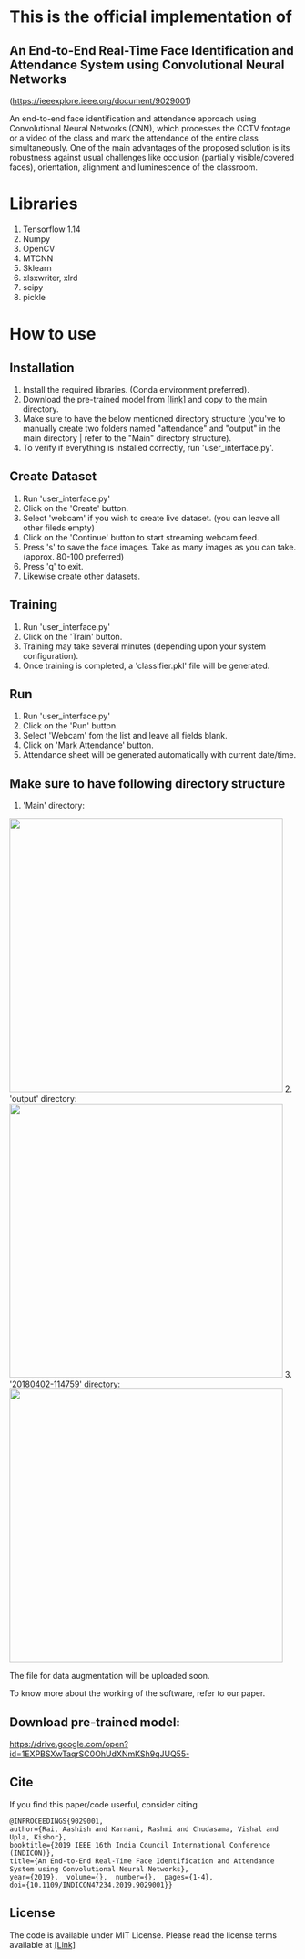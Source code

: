 # This is the official implementation of

## An End-to-End Real-Time Face Identification and Attendance System using Convolutional Neural Networks 
(https://ieeexplore.ieee.org/document/9029001)



An end-to-end face identification and attendance approach using Convolutional Neural Networks (CNN), which processes the CCTV footage or a video of the class and mark the attendance of the entire class simultaneously. One of the main advantages of the proposed solution is its robustness against usual challenges like occlusion (partially visible/covered faces), orientation, alignment and luminescence of the classroom.

# Libraries
1. Tensorflow 1.14
2. Numpy
3. OpenCV
4. MTCNN
5. Sklearn
6. xlsxwriter, xlrd
7. scipy
8. pickle


# How to use

## Installation
1. Install the required libraries. (Conda environment preferred).
2. Download the pre-trained model from [[link]](https://drive.google.com/open?id=1EXPBSXwTaqrSC0OhUdXNmKSh9qJUQ55-) and copy to the main directory.
3. Make sure to have the below mentioned directory structure (you've to manually create two folders named "attendance" and "output" in the main directory | refer to the "Main" directory structure).
4. To verify if everything is installed correctly, run 'user_interface.py'.

## Create Dataset
1. Run 'user_interface.py'
2. Click on the 'Create' button.
3. Select 'webcam' if you wish to create live dataset. (you can leave all other fileds empty)
4. Click on the 'Continue' button to start streaming webcam feed.
5. Press 's' to save the face images. Take as many images as you can take. (approx. 80-100 preferred)
6. Press 'q' to exit.
7. Likewise create other datasets.

## Training
1. Run 'user_interface.py'
2. Click on the 'Train' button.
3. Training may take several minutes (depending upon your system configuration).
4. Once training is completed, a 'classifier.pkl' file will be generated.

## Run
1. Run 'user_interface.py'
2. Click on the 'Run' button.
3. Select 'Webcam' fom the list and leave all fields blank.
4. Click on 'Mark Attendance' button.
5. Attendance sheet will be generated automatically with current date/time.

## Make sure to have following directory structure
1. 'Main' directory:
<img src="https://github.com/aashishrai3799/Automated-Attendance-System-using-CNN/blob/master/images/image5.png" width="480">
2. 'output' directory:
<img src="https://github.com/aashishrai3799/Automated-Attendance-System-using-CNN/blob/master/images/image4.png" width="480">
3. '20180402-114759' directory:
<img src="https://github.com/aashishrai3799/Automated-Attendance-System-using-CNN/blob/master/images/image3.png" width="480">



The file for data augmentation will be uploaded soon.

To know more about the working of the software, refer to our paper.



## Download pre-trained model:
https://drive.google.com/open?id=1EXPBSXwTaqrSC0OhUdXNmKSh9qJUQ55-


## Cite
If you find this paper/code userful, consider citing

```
@INPROCEEDINGS{9029001,  
author={Rai, Aashish and Karnani, Rashmi and Chudasama, Vishal and Upla, Kishor},  
booktitle={2019 IEEE 16th India Council International Conference (INDICON)},   
title={An End-to-End Real-Time Face Identification and Attendance System using Convolutional Neural Networks},   
year={2019},  volume={},  number={},  pages={1-4},  
doi={10.1109/INDICON47234.2019.9029001}}
```

## License

The code is available under MIT License. Please read the license terms available at [[Link]](https://github.com/aashishrai3799/Automated-Attendance-System-using-CNN/blob/master/LICENSE)

